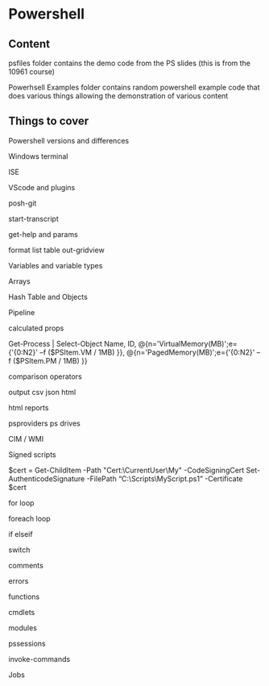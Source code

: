 # Powershell

## Content

psfiles folder contains the demo code from the PS slides (this is from the 10961 course)

Powerhsell Examples folder contains random powershell example code that does various things allowing the demonstration of various content


## Things to cover


Powershell versions and differences

Windows terminal

ISE

VScode and plugins

posh-git

start-transcript

get-help and params

format list table out-gridview

Variables and variable types

Arrays

Hash Table and Objects

Pipeline

calculated props

Get-Process |
Select-Object Name,
ID,
@{n='VirtualMemory(MB)';e={'{0:N2}' –f ($PSItem.VM / 1MB) }},
@{n='PagedMemory(MB)';e={'{0:N2}' –f ($PSItem.PM / 1MB) }}

comparison operators

output csv json html

html reports

psproviders ps drives

CIM / WMI

Signed scripts

$cert = Get-ChildItem -Path "Cert:\CurrentUser\My" -CodeSigningCert
Set-AuthenticodeSignature -FilePath “C:\Scripts\MyScript.ps1” -Certificate $cert


for loop

foreach loop

if elseif

switch

comments

errors

functions

cmdlets

modules

pssessions

invoke-commands

Jobs

